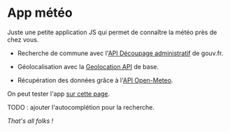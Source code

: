 # App météo

Juste une petite application JS qui permet de connaître la météo près de chez vous.

-   Recherche de commune avec l'[API Découpage administratif](https://geo.api.gouv.fr/decoupage-administratif) de gouv.fr.

-   Géolocalisation avec la [Geolocation API](https://developer.mozilla.org/en-US/docs/Web/API/Geolocation_API) de base.

-   Récupération des données grâce à l'[API Open-Meteo](https://open-meteo.com/en).

On peut tester l'app [sur cette page](https://www.julienjego.fr/lab/meteo/).

TODO : ajouter l'autocomplétion pour la recherche.

_That's all folks !_

